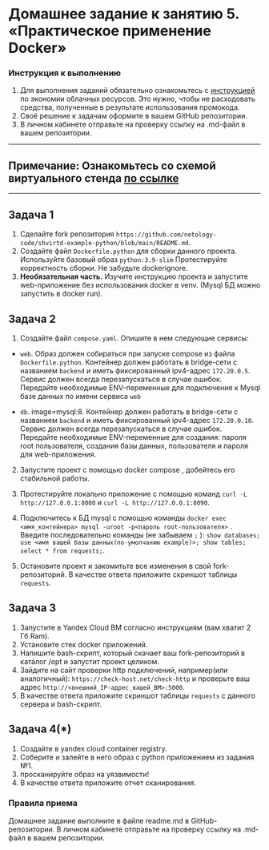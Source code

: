 # Домашнее задание к занятию 5. «Практическое применение Docker»

### Инструкция к выполнению

1. Для выполнения заданий обязательно ознакомьтесь с [инструкцией](https://github.com/netology-code/devops-materials/blob/master/cloudwork.MD) по экономии облачных ресурсов. Это нужно, чтобы не расходовать средства, полученные в результате использования промокода.
3. Своё решение к задачам оформите в вашем GitHub репозитории.
4. В личном кабинете отправьте на проверку ссылку на .md-файл в вашем репозитории.

---
## Примечание: Ознакомьтесь со схемой виртуального стенда [по ссылке](https://github.com/netology-code/virtd-homeworks/blob/shvirtd-1/05-virt-04-docker-in-practice/schema.pdf)

---

## Задача 1
1. Сделайте fork репозитория ```https://github.com/netology-code/shvirtd-example-python/blob/main/README.md```.   
2. Создайте файл ```Dockerfile.python``` для сборки данного проекта. Используйте базовый образ ```python:3.9-slim``` Протестируйте корректность сборки. Не забудьте dockerignore.    
3. **Необязательная часть.** Изучите инструкцию проекта и запустите web-приложение без использования docker в venv. (Mysql БД можно запустить в docker run).  

## Задача 2
1. Создайте файл ```compose.yaml```. Опишите в нем следующие сервисы: 

- ```web```. Образ должен собираться при запуске compose из файла ```Dockerfile.python```. Контейнер должен работать в bridge-сети с названием ```backend``` и иметь фиксированный ipv4-адрес ```172.20.0.5```. Сервис должен всегда перезапускаться в случае ошибок.
Передайте необходимые ENV-переменные для подключения к Mysql базе данных по имени сервиса ```web```

- ```db```. image=mysql:8. Контейнер должен работать в bridge-сети с названием ```backend``` и иметь фиксированный ipv4-адрес ```172.20.0.10```. Сервис должен всегда перезапускаться в случае ошибок. Передайте необходимые ENV-переменные для создания: пароля root пользователя, создания базы данных, пользователя и пароля для web-приложения.

2. Запустите проект с помощью docker compose , добейтесь его стабильной работы.

3. Протестируйте локально приложение с помощью команд ```curl -L http://127.0.0.1:8080``` и ```curl -L http://127.0.0.1:8090```.

4. Подключитесь к БД mysql с помощью команды ```docker exec <имя_контейнера> mysql -uroot -p<пароль root-пользователя>``` . Введите последовательно команды (не забываем ```;``` ): ```show databases; use <имя вашей базы данных(по-умолчанию example)>; show tables; select * from requests;```.

5. Остановите проект и закомитьте все изменения в свой fork-репозиторий. В качестве ответа приложите скриншот таблицы ```requests```.

## Задача 3
1. Запустите в Yandex Cloud ВМ согласно инструкциям (вам хватит 2 Гб Ram).
2. Установите стек docker приложений.
3. Напишите bash-скрипт, который скачает ваш fork-репозиторий в каталог /opt и запустит проект целиком.
4. Зайдите на сайт проверки http подключений, например(или аналогичный): ```https://check-host.net/check-http``` и проверьте ваш адрес ```http://<внешний_IP-адрес_вашей_ВМ>:5000```.
5. В качестве ответа приложите скриншот таблицы ```requests``` с данного сервера и bash-скрипт.

## Задача 4(*)
1. Создайте в yandex cloud container registry.
2. Соберите и залейте в него образ с python приложением из задания №1.
3. просканируйте образ на уязвимости!
4. В качестве ответа приложите отчет сканирования.

### Правила приема

Домашнее задание выполните в файле readme.md в GitHub-репозитории. В личном кабинете отправьте на проверку ссылку на .md-файл в вашем репозитории.


